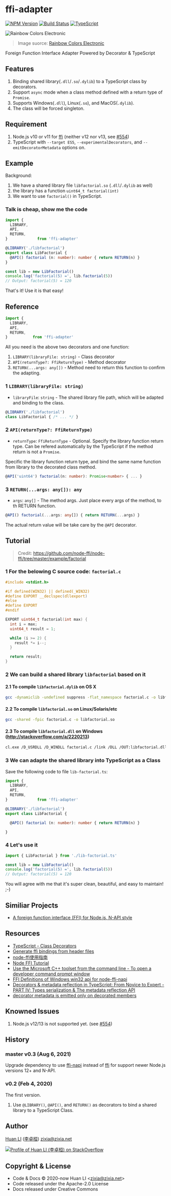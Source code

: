 # ffi-adapter

[![NPM Version](https://img.shields.io/npm/v/ffi-adapter?color=brightgreen)](https://www.npmjs.com/package/ffi-adapter)
[![Build Status](https://travis-ci.com/huan/ffi-adapter.svg?branch=master)](https://travis-ci.com/huan/ffi-adapter)
[![TypeScript](https://img.shields.io/badge/%3C%2F%3E-TypeScript-blue.svg)](https://www.typescriptlang.org/)

![Rainbow Colors Electronic](docs/images/rainbow.png)

> Image suorce: [Rainbow Colors Electronic](https://www.needpix.com/photo/19769/rainbow-colors-electronic-diodes-electronics-lights-curve-colorful-spectrum)

Foreign Function Interface Adapter Powered by Decorator & TypeScript

## Features

1. Binding shared library(`.dll`/`.so`/`.dylib`) to a TypeScript class by decorators.
1. Support `async` mode when a class method defined with a return type of `Promise`.
1. Supports Windows(`.dll`), Linux(`.so`), and MacOS(`.dylib`).
1. The class will be forced singleton.

## Requirement

1. Node.js v10 or v11 for [ffi](https://github.com/node-ffi/node-ffi) (neither v12 nor v13, see [#554](https://github.com/node-ffi/node-ffi/issues/554))
1. TypeScript with `--target ES5`, `--experimentalDecorators`, and `--emitDecoratorMetadata` options on.

## Example

Background:

1. We have a shared library file `libfactorial.so` (`.dll`/`.dylib` as well)
1. the library has a function `uint64_t factorial(int)`
1. We want to use `factorial()` in TypeScript.

### Talk is cheap, show me the code

```ts
import {
  LIBRARY,
  API,
  RETURN,
}             from 'ffi-adapter'

@LIBRARY('./libfactorial')
export class LibFactorial {
  @API() factorial (n: number): number { return RETURN(n) }
}

const lib = new LibFactorial()
console.log('factorial(5) =', lib.factorial(5))
// Output: factorial(5) = 120
```

That's it! Use it is that easy!

## Reference

```ts
import {
  LIBRARY,
  API,
  RETURN,
}           from 'ffi-adapter'
```

All you need is the above two decorators and one function:

1. `LIBRARY(libraryFile: string)` - Class decorator
1. `API(returnType?: FfiReturnType)` - Method decorator
1. `RETURN(...args: any[])` - Method need to return this function to confirm the adapting.

### 1 `LIBRARY(libraryFile: string)`

- `libraryFile`: `string` - The shared library file path, which will be adapted and binding to the class.

```ts
@LIBRARY('./libfactorial')
class LibFactorial { /* ... */ }
```

### 2 `API(returnType?: FfiReturnType)`

- `returnType`: `FfiReturnType` - Optional. Specify the library function return type. Can be refered automatically by the TypeScript if the method return is not a `Promise`.

Specific the library function return type, and bind the same name function from library to the decorated class method.

```ts
@API('uint64') factorial(n: number): Promise<number> { ... }
```

### 3 `RETURN(...args: any[]): any`

- `args`: `any[]` - The method args. Just place every args of the method, to th RETURN function.

```ts
@API() factorial(...args: any[]) { return RETURN(...args) }
```

The actual return value will be take care by the `@API` decorator.

## Tutorial

> Credit: https://github.com/node-ffi/node-ffi/tree/master/example/factorial

### 1 For the belowing C source code: `factorial.c`

```c
#include <stdint.h>

#if defined(WIN32) || defined(_WIN32)
#define EXPORT __declspec(dllexport)
#else
#define EXPORT
#endif

EXPORT uint64_t factorial(int max) {
  int i = max;
  uint64_t result = 1;

  while (i >= 2) {
    result *= i--;
  }

  return result;
}
```

### 2 We can build a shared library `libfactorial` based on it

#### 2.1 To compile `libfactorial.dylib` on OS X

``` bash
gcc -dynamiclib -undefined suppress -flat_namespace factorial.c -o libfactorial.dylib
```

#### 2.2 To compile `libfactorial.so` on Linux/Solaris/etc

``` bash
gcc -shared -fpic factorial.c -o libfactorial.so
```

#### 2.3 To compile `libfactorial.dll` on Windows (<http://stackoverflow.com/a/2220213>)

``` bash
cl.exe /D_USRDLL /D_WINDLL factorial.c /link /DLL /OUT:libfactorial.dll
```

### 3 We can adapte the shared library into TypeScript as a Class

Save the following code to file `lib-factorial.ts`:

```ts
import {
  LIBRARY,
  API,
  RETURN,
}             from 'ffi-adapter'

@LIBRARY('./libfactorial')
export class LibFactorial {

  @API() factorial (n: number): number { return RETURN(n) }

}
```

### 4 Let's use it

```ts
import { LibFactorial } from './lib-factorial.ts'

const lib = new LibFactorial()
console.log('factorial(5) =', lib.factorial(5))
// Output: factorial(5) = 120
```

You will agree with me that it's super clean, beautiful, and easy to maintain! ;-)

## Similiar Projects

- [A foreign function interface (FFI) for Node.js, N-API style](https://github.com/node-ffi-napi/node-ffi-napi)

## Resources

- [TypeScript - Class Decorators](https://www.typescriptlang.org/docs/handbook/decorators.html#class-decorators)
- [Generate ffi bindings from header files](https://github.com/tjfontaine/node-ffi-generate)
- [node-ffi使用指南](https://juejin.im/post/5b58038d5188251b186bc902)
- [Node FFI Tutorial](https://github.com/node-ffi/node-ffi/wiki/Node-FFI-Tutorial)
- [Use the Microsoft C++ toolset from the command line - To open a developer command prompt window](https://docs.microsoft.com/en-us/cpp/build/building-on-the-command-line?view=vs-2019#developer_command_prompt_shortcuts)
- [FFI Definitions of Windows win32 api for node-ffi-napi](https://github.com/waitingsong/node-win32-api)
- [Decorators & metadata reflection in TypeScript: From Novice to Expert - PART IV: Types serialization & The metadata reflection API](http://blog.wolksoftware.com/decorators-metadata-reflection-in-typescript-from-novice-to-expert-part-4)
- [decorator metadata is emitted only on decorated members](https://stackoverflow.com/a/51493888/1123955)

## Knowned Issues

1. Node.js v12/13 is not supported yet. (see [#554](https://github.com/node-ffi/node-ffi/issues/554))

## History

### master v0.3 (Aug 6, 2021)

Upgrade dependency to use [ffi-napi](https://npmjs.com/package/ffi-napi) instead of [ffi](https://npmjs.com/package/ffi) for support newer Node.js versions 12+ and N-API.

### v0.2 (Feb 4, 2020)

The first version.

1. Use `@LIBRARY()`, `@API()`, and `RETURN()` as decorators to bind a shared library to a TypeScript Class.

## Author

[Huan LI](https://github.com/huan) ([李卓桓](http://linkedin.com/in/zixia)) zixia@zixia.net

[![Profile of Huan LI (李卓桓) on StackOverflow](https://stackexchange.com/users/flair/265499.png)](https://stackexchange.com/users/265499)

## Copyright & License

- Code & Docs © 2020-now Huan LI \<zixia@zixia.net\>
- Code released under the Apache-2.0 License
- Docs released under Creative Commons

